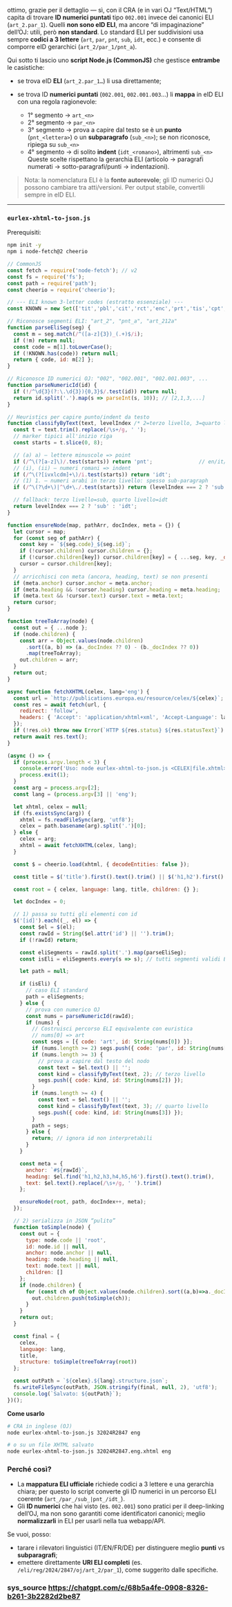 ottimo, grazie per il dettaglio — sì, con il CRA (e in vari OJ “Text/HTML”) capita di trovare **ID numerici puntati** tipo `002.001` invece dei canonici ELI (`art_2.par_1`). Quelli **non sono eID ELI**, ma ancore “di impaginazione” dell’OJ: utili, però **non standard**. Lo standard ELI per suddivisioni usa sempre **codici a 3 lettere** (`art`, `par`, `pnt`, `sub`, `idt`, ecc.) e consente di comporre eID gerarchici (`art_2/par_1/pnt_a`).&#x20;

Qui sotto ti lascio uno **script Node.js (CommonJS)** che gestisce **entrambe** le casistiche:

* se trova eID **ELI** (`art_2.par_1…`) li usa direttamente;
* se trova ID **numerici puntati** (`002.001`, `002.001.003`…) li **mappa** in eID ELI con una regola ragionevole:

  * 1° segmento → `art_<n>`
  * 2° segmento → `par_<n>`
  * 3° segmento → prova a capire dal testo se è un **punto** (`pnt_<lettera>`) o un **subparagrafo** (`sub_<n>`); se non riconosce, ripiega su `sub_<n>`
  * 4° segmento → di solito **indent** (`idt_<romano>`), altrimenti `sub_<n>`
    Queste scelte rispettano la gerarchia ELI (articolo → paragrafi numerati → sotto-paragrafi/punti → indentazioni).&#x20;

> Nota: la nomenclatura ELI è la **fonte autorevole**; gli ID numerici OJ possono cambiare tra atti/versioni. Per output stabile, convertili sempre in eID ELI.&#x20;

---

### `eurlex-xhtml-to-json.js`

Prerequisiti:

```bash
npm init -y
npm i node-fetch@2 cheerio
```

```js
// CommonJS
const fetch = require('node-fetch'); // v2
const fs = require('fs');
const path = require('path');
const cheerio = require('cheerio');

// --- ELI known 3-letter codes (estratto essenziale) ---
const KNOWN = new Set(['tit','pbl','cit','rct','enc','prt','tis','cpt','sct','sbs','art','par','unp','sub','pnt','idt','anx','app','tab','fgr','img','toc','wrp','inp','lgd','llg','sfr']);

// Riconosce segmenti ELI: "art_2", "pnt_a", "art_212a"
function parseEliSeg(seg) {
  const m = seg.match(/^([a-z]{3})_(.+)$/i);
  if (!m) return null;
  const code = m[1].toLowerCase();
  if (!KNOWN.has(code)) return null;
  return { code, id: m[2] };
}

// Riconosce ID numerici OJ: "002", "002.001", "002.001.003", ...
function parseNumericId(id) {
  if (!/^\d{3}(?:\.\d{3}){0,3}$/.test(id)) return null;
  return id.split('.').map(s => parseInt(s, 10)); // [2,1,3,...]
}

// Heuristics per capire punto/indent da testo
function classifyByText(text, levelIndex /* 2=terzo livello, 3=quarto livello */) {
  const t = text.trim().replace(/\s+/g, ' ');
  // marker tipici all'inizio riga
  const starts = t.slice(0, 8);

  // (a) a) – lettere minuscole => point
  if (/^\(?[a-z]\)/.test(starts)) return 'pnt';               // en/it/de framm. tipo "a)"
  // (i), (ii) – numeri romani => indent
  if (/^\(?[ivxlcdm]+\)/i.test(starts)) return 'idt';
  // (1) 1. – numeri arabi in terzo livello: spesso sub-paragraph
  if (/^\(?\d+\)|^\d+\./.test(starts)) return (levelIndex === 2 ? 'sub' : 'par');

  // fallback: terzo livello=sub, quarto livello=idt
  return levelIndex === 2 ? 'sub' : 'idt';
}

function ensureNode(map, pathArr, docIndex, meta = {}) {
  let cursor = map;
  for (const seg of pathArr) {
    const key = `${seg.code}_${seg.id}`;
    if (!cursor.children) cursor.children = {};
    if (!cursor.children[key]) cursor.children[key] = { ...seg, key, _docIndex: docIndex, children: {} };
    cursor = cursor.children[key];
  }
  // arricchisci con meta (ancora, heading, text) se non presenti
  if (meta.anchor) cursor.anchor = meta.anchor;
  if (meta.heading && !cursor.heading) cursor.heading = meta.heading;
  if (meta.text && !cursor.text) cursor.text = meta.text;
  return cursor;
}

function treeToArray(node) {
  const out = { ...node };
  if (node.children) {
    const arr = Object.values(node.children)
      .sort((a, b) => (a._docIndex ?? 0) - (b._docIndex ?? 0))
      .map(treeToArray);
    out.children = arr;
  }
  return out;
}

async function fetchXHTML(celex, lang='eng') {
  const url = `http://publications.europa.eu/resource/celex/${celex}`;
  const res = await fetch(url, {
    redirect: 'follow',
    headers: { 'Accept': 'application/xhtml+xml', 'Accept-Language': lang }
  });
  if (!res.ok) throw new Error(`HTTP ${res.status} ${res.statusText}`);
  return await res.text();
}

(async () => {
  if (process.argv.length < 3) {
    console.error('Uso: node eurlex-xhtml-to-json.js <CELEX|file.xhtml> [lang]');
    process.exit(1);
  }
  const arg = process.argv[2];
  const lang = (process.argv[3] || 'eng');

  let xhtml, celex = null;
  if (fs.existsSync(arg)) {
    xhtml = fs.readFileSync(arg, 'utf8');
    celex = path.basename(arg).split('.')[0];
  } else {
    celex = arg;
    xhtml = await fetchXHTML(celex, lang);
  }

  const $ = cheerio.load(xhtml, { decodeEntities: false });

  const title = $('title').first().text().trim() || $('h1,h2').first().text().trim();

  const root = { celex, language: lang, title, children: {} };

  let docIndex = 0;

  // 1) passa su tutti gli elementi con id
  $('[id]').each((_, el) => {
    const $el = $(el);
    const rawId = String($el.attr('id') || '').trim();
    if (!rawId) return;

    const eliSegments = rawId.split('.').map(parseEliSeg);
    const isEli = eliSegments.every(s => s); // tutti segmenti validi ELI?

    let path = null;

    if (isEli) {
      // caso ELI standard
      path = eliSegments;
    } else {
      // prova con numerico OJ
      const nums = parseNumericId(rawId);
      if (nums) {
        // Costruisci percorso ELI equivalente con euristica
        // nums[0] => art
        const segs = [{ code: 'art', id: String(nums[0]) }];
        if (nums.length >= 2) segs.push({ code: 'par', id: String(nums[1]) });
        if (nums.length >= 3) {
          // prova a capire dal testo del nodo
          const text = $el.text() || '';
          const kind = classifyByText(text, 2); // terzo livello
          segs.push({ code: kind, id: String(nums[2]) });
        }
        if (nums.length >= 4) {
          const text = $el.text() || '';
          const kind = classifyByText(text, 3); // quarto livello
          segs.push({ code: kind, id: String(nums[3]) });
        }
        path = segs;
      } else {
        return; // ignora id non interpretabili
      }
    }

    const meta = {
      anchor: `#${rawId}`,
      heading: $el.find('h1,h2,h3,h4,h5,h6').first().text().trim(),
      text: $el.text().replace(/\s+/g, ' ').trim()
    };

    ensureNode(root, path, docIndex++, meta);
  });

  // 2) serializza in JSON “pulito”
  function toSimple(node) {
    const out = {
      type: node.code || 'root',
      id: node.id || null,
      anchor: node.anchor || null,
      heading: node.heading || null,
      text: node.text || null,
      children: []
    };
    if (node.children) {
      for (const ch of Object.values(node.children).sort((a,b)=>a._docIndex-b._docIndex)) {
        out.children.push(toSimple(ch));
      }
    }
    return out;
  }

  const final = {
    celex,
    language: lang,
    title,
    structure: toSimple(treeToArray(root))
  };

  const outPath = `${celex}.${lang}.structure.json`;
  fs.writeFileSync(outPath, JSON.stringify(final, null, 2), 'utf8');
  console.log(`Salvato: ${outPath}`);
})();
```

**Come usarlo**

```bash
# CRA in inglese (OJ)
node eurlex-xhtml-to-json.js 32024R2847 eng

# o su un file XHTML salvato
node eurlex-xhtml-to-json.js 32024R2847.eng.xhtml eng
```

### Perché così?

* La **mappatura ELI ufficiale** richiede codici a 3 lettere e una gerarchia chiara; per questo lo script converte gli ID numerici in un percorso ELI coerente (`art_/par_/sub_|pnt_/idt_`).&#x20;
* Gli **ID numerici** che hai visto (es. `002.001`) sono pratici per il deep-linking dell’OJ, ma non sono garantiti come identificatori canonici; meglio **normalizzarli** in ELI per usarli nella tua webapp/API.&#x20;

Se vuoi, posso:

* tarare i rilevatori linguistici (IT/EN/FR/DE) per distinguere meglio **punti** vs **subparagrafi**;
* emettere direttamente **URI ELI completi** (es. `/eli/reg/2024/2847/oj/art_2/par_1`), come suggerito dalle specifiche.&#x20;

### sys_source https://chatgpt.com/c/68b5a4fe-0908-8326-b261-3b2282d2be87